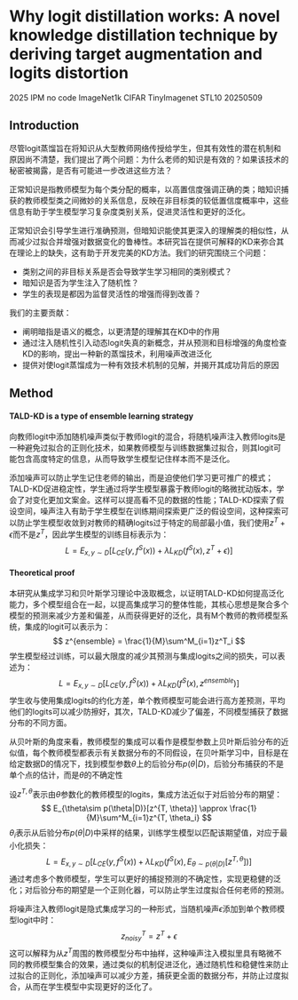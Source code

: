 # Why logit distillation works: A novel knowledge distillation technique by deriving target augmentation and logits distortion

2025 IPM	no code 	ImageNet1k CIFAR TinyImagenet STL10	20250509

## Introduction 

尽管logit蒸馏旨在将知识从大型教师网络传授给学生，但其有效性的潜在机制和原因尚不清楚，我们提出了两个问题：为什么老师的知识是有效的？如果该技术的秘密被揭露，是否有可能进一步改进这些方法？

正常知识是指教师模型为每个类分配的概率，以高置信度强调正确的类；暗知识捕获的教师模型类之间微妙的关系信息，反映在非目标类的较低置信度概率中，这些信息有助于学生模型学习复杂度类别关系，促进灵活性和更好的泛化。

正常知识会引导学生进行准确预测，但暗知识能使其更深入的理解类的相似性，从而减少过拟合并增强对数据变化的鲁棒性。本研究旨在提供可解释的KD来弥合其在理论上的缺失，这有助于开发完美的KD方法。我们的研究围绕三个问题：

- 类别之间的非目标关系是否会导致学生学习相同的类别模式？
- 暗知识是否为学生注入了随机性？
- 学生的表现是都因为监督灵活性的增强而得到改善？

我们的主要贡献：

- 阐明暗指是语义的概念，以更清楚的理解其在KD中的作用
- 通过注入随机性引入动态logit失真的新概念，并从预测和目标增强的角度检查KD的影响，提出一种新的蒸馏技术，利用噪声改进泛化
- 提供对使logit蒸馏成为一种有效技术机制的见解，并揭开其成功背后的原因



## Method

#### TALD-KD is a type of ensemble learning strategy

向教师logit中添加随机噪声类似于教师logit的混合，将随机噪声注入教师logits是一种避免过拟合的正则化技术，如果教师模型与训练数据集过拟合，则其logit可能包含高度特定的信息，从而导致学生模型记住样本而不是泛化。

添加噪声可以防止学生记住老师的输出，而是迫使他们学习更可推广的模式；TALD-KD促进稳定性，学生通过将学生模型暴露于教师logit的略微扰动版本，学会了对变化更加文案金。这样可以提高看不见的数据的性能；TALD-KD探索了假设空间，噪声注入有助于学生模型在训练期间探索更广泛的假设空间，这种探索可以防止学生模型收敛到对教师的精确logits过于特定的局部最小值，我们使用$z^T+\epsilon$而不是$z^T$，因此学生模型的训练目标表示为：
$$
L = E_{x,y\sim D}[L_{CE}(y, f^S(x)) + \lambda L_{KD}(f^S(x), z^T+\epsilon)]
$$

#### Theoretical proof

本研究从集成学习和贝叶斯学习理论中汲取概念，以证明TALD-KD如何提高泛化能力，多个模型组合在一起，以提高集成学习的整体性能，其核心思想是聚合多个模型的预测来减少方差和偏差，从而获得更好的泛化，具有M个教师的教师模型系统，集成的logit可以表示为：
$$
z^{ensemble} = \frac{1}{M}\sum^M_{i=1}z^T_i
$$
学生模型经过训练，可以最大限度的减少其预测与集成logits之间的损失，可以表述为：
$$
L = E_{x,y\sim D}[L_{CE}(y, f^S(x)) + \lambda L_{KD}(f^S(x), z^{ensemble})]
$$
学生收与使用集成logits的约化方差，单个教师模型可能会进行高方差预测，平均他们的logits可以减少防擦好，其次，TALD-KD减少了偏差，不同模型捕获了数据分布的不同方面。

从贝叶斯的角度来看，教师模型的集成可以看作是模型参数上贝叶斯后验分布的近似值，每个教师模型都表示有关数据分布的不同假设，在贝叶斯学习中，目标是在给定数据D的情况下，找到模型参数$\theta$上的后验分布$p(\theta|D)$，后验分布捕获的不是单个点的估计，而是$\theta$的不确定性

设$z^{T, \theta}$表示由$\theta$参数化的教师模型的logits，集成方法近似于对后验分布的期望：
$$
E_{\theta\sim p(\theta|D)}[z^{T, \theta}] \approx \frac{1}{M}\sum^M_{i=1}z^{T, \theta_i}
$$
$\theta_i$表示从后验分布$p(\theta|D)$中采样的结果，训练学生模型以匹配该期望值，对应于最小化损失：
$$
L = E_{x, y\sim D}[L_{CE}(y, f^S(x)) + \lambda L_{KD}(f^S(x), E_{\theta\sim p(\theta|D)}[z^{T, \theta}])]
$$
通过考虑多个教师模型，学生可以更好的捕捉预测的不确定性，实现更稳健的泛化；对后验分布的期望是一个正则化器，可以防止学生过度拟合任何老师的预测。

将噪声注入教师logit是隐式集成学习的一种形式，当随机噪声$\epsilon$添加到单个教师模型logit中时：
$$
z^T_{noisy} = z^T + \epsilon
$$
这可以解释为从$z^T$周围的教师模型分布中抽样，这种噪声注入模拟里具有略微不同的教师模型集合的效果，通过类似的机制促进泛化，通过随机性和稳健性来防止过拟合的正则化，添加噪声可以减少方差，捕获更全面的数据分布，并防止过度拟合，从而在学生模型中实现更好的泛化了。

